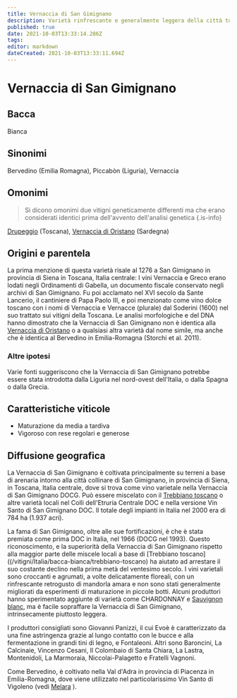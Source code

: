 ```yaml
---
title: Vernaccia di San Gimignano
description: Varietà rinfrescante e generalmente leggera della città toscana con le torri. Potenziale per un vino di alta qualità.
published: true
date: 2021-10-03T13:33:14.286Z
tags: 
editor: markdown
dateCreated: 2021-10-03T13:33:11.694Z
---
```


# Vernaccia di San Gimignano

## Bacca
Bianca

## Sinonimi
Bervedino (Emilia Romagna), Piccabòn (Liguria), Vernaccia

## Omonimi
> Si dicono omonimi due vitigni geneticamente differenti ma che erano considerati identici prima dell'avvento dell'analisi genetica
{.is-info}

[Drupeggio](/vitigni/Italia/bacca-bianca/drupeggio) (Toscana), [Vernaccia di Oristano](/vitigni/Italia/bacca-bianca/vernaccia-di-oristano) (Sardegna)

## Origini e parentela

La prima menzione di questa varietà risale al 1276 a San Gimignano in provincia di Siena in Toscana, Italia centrale: I vini Vernaccia e Greco erano lodati negli Ordinamenti di Gabella, un documento fiscale conservato negli archivi di San Gimignano. Fu poi acclamato nel XVI secolo da Sante Lancerio, il cantiniere di Papa Paolo III, e poi menzionato come vino dolce toscano con i nomi di Vernaccia e Vernacce (plurale) dal Soderini (1600) nel suo trattato sui vitigni della Toscana. Le analisi morfologiche e del DNA hanno dimostrato che la Vernaccia di San Gimignano non è identica alla [Vernaccia di Oristano](/vitigni/Italia/bacca-bianca/vernaccia-di-oristano) o a qualsiasi altra varietà dal nome simile, ma anche che è identica al Bervedino in Emilia-Romagna (Storchi et al. 2011).

### Altre ipotesi

Varie fonti suggeriscono che la Vernaccia di San Gimignano potrebbe essere stata introdotta dalla Liguria nel nord-ovest dell'Italia, o dalla Spagna o dalla Grecia.

## Caratteristiche viticole

- Maturazione da media a tardiva
- Vigoroso con rese regolari e generose

## Diffusione geografica

La Vernaccia di San Gimignano è coltivata principalmente su terreni a base di arenaria intorno alla città collinare di San Gimignano, in provincia di Siena, in Toscana, Italia centrale, dove si trova come vino varietale nella Vernaccia di San Gimignano DOCG. Può essere miscelato con il [Trebbiano toscano](/vitigni/Italia/bacca-bianca/trebbiano-toscano) o altre varietà locali nel Colli dell'Etruria Centrale DOC e nella versione Vin Santo di San Gimignano DOC. Il totale degli impianti in Italia nel 2000 era di 784 ha (1.937 acri).

La fama di San Gimignano, oltre alle sue fortificazioni, è che è stata premiata come prima DOC in Italia, nel 1966 (DOCG nel 1993). Questo riconoscimento, e la superiorità della Vernaccia di San Gimignano rispetto alla maggior parte delle miscele locali a base di [Trebbiano toscano]((/vitigni/Italia/bacca-bianca/trebbiano-toscano) ha aiutato ad arrestare il suo costante declino nella prima metà del ventesimo secolo. I vini varietali sono croccanti e agrumati, a volte delicatamente floreali, con un rinfrescante retrogusto di mandorla amara e non sono stati generalmente migliorati da esperimenti di maturazione in piccole botti. Alcuni produttori hanno sperimentato aggiunte di varietà come CHARDONNAY e [Sauvignon blanc](/vitigni/Francia/bacca-bianca/sauvignon-blanc), ma è facile sopraffare la Vernaccia di San Gimignano, intrinsecamente piuttosto leggera.

I produttori consigliati sono Giovanni Panizzi, il cui Evoè è caratterizzato da una fine astringenza grazie al lungo contatto con le bucce e alla fermentazione in grandi tini di legno, e Fontaleoni. Altri sono Baroncini, La Calcinaie, Vincenzo Cesani, Il Colombaio di Santa Chiara, La Lastra, Montenidoli, La Marmoraia, Niccolai-Palagetto e Fratelli Vagnoni.

Come Bervedino, è coltivato nella Val d'Adra in provincia di Piacenza in Emilia-Romagna, dove viene utilizzato nel particolarissimo Vin Santo di Vigoleno (vedi [Melara](/vitigni/Italia/bacca-bianca/melara) ).

